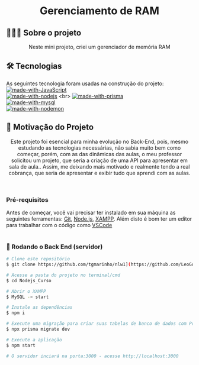 <h1 align="center">Gerenciamento de RAM</h1>

## 🧑🏿‍💻 Sobre o projeto
<p align="center">Neste mini projeto, criei um gerenciador de memória RAM </p>

## 🛠 Tecnologias

As seguintes tecnologia foram usadas na construção do projeto: <br>
[![made-with-JavaScript](https://img.shields.io/badge/Made%20with-TypeScript-1f425f.svg)](https://www.javascript.com/) <br>
[![made-with-nodejs](https://img.shields.io/badge/Made%20with-Node.js-1f425f.svg)]([https://www.javascript.com](https://nodejs.org/en)https://nodejs.org/en) <br>
[![made-with-prisma](https://img.shields.io/badge/Made%20with-Prisma-1f425f.svg)](https://www.prisma.io/) <br>
[![made-with-mysql](https://img.shields.io/badge/Made%20with-MySQL-1f425f.svg)](https://www.mysql.com/) <br>
[![made-with-nodemon](https://img.shields.io/badge/Made%20with-Nodemon-1f425f.svg)]([![made-with-javascript](https://img.shields.io/badge/Made%20with-JavaScript-1f425f.svg)](https://www.javascript.com)) <br>


## 🚀 Motivação do Projeto
<p align="center">Este projeto foi esencial para minha evolução no Back-End, pois, mesmo estudando as tecnologias necessárias, não sabia muito bem como começar, porém, com as das dinâmicas das aulas, o meu professor solicitou um projeto, que seria a criação de uma API para apresentar em sala de aula.. Assim, me deixando mais motivado e realmente tendo a real cobrança, que seria de apresentar e exibir tudo que aprendi com as aulas.</p> <br>

### Pré-requisitos

Antes de começar, você vai precisar ter instalado em sua máquina as seguintes ferramentas:
[Git](https://git-scm.com), [Node.js](https://nodejs.org/en), [XAMPP](https://www.apachefriends.org/). 
Além disto é bom ter um editor para trabalhar com o código como [VSCode](https://code.visualstudio.com/)
<br>
<br>
### 🎲 Rodando o Back End (servidor)

```bash
# Clone este repositório
$ git clone https://github.com/tgmarinho/nlw1](https://github.com/LeoGomes0/NodeJs_Curso.git

# Acesse a pasta do projeto no terminal/cmd
$ cd Nodejs_Curso

# Abrir o XAMPP
$ MySQL -> start

# Instale as dependências
$ npm i

# Execute uma migração para criar suas tabelas de banco de dados com Prisma Migrate
$ npx prisma migrate dev

# Execute a aplicação
$ npm start

# O servidor inciará na porta:3000 - acesse http://localhost:3000
```
